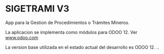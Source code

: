 # SIGETRAMI V3
App para la Gestion de Procedimientos o Trámites Mineros.

La aplicacion se implementa como módulos para ODOO 12. Ver www.odoo.com

La version base utilizada en el estado actual del desarrollo es ODOO 12.
..